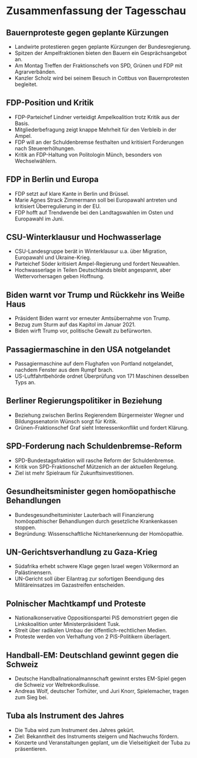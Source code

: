 # Zusammenfassung der Tagesschau

## Bauernproteste gegen geplante Kürzungen
- Landwirte protestieren gegen geplante Kürzungen der Bundesregierung.
- Spitzen der Ampelfraktionen bieten den Bauern ein Gesprächsangebot an.
- Am Montag Treffen der Fraktionschefs von SPD, Grünen und FDP mit Agrarverbänden.
- Kanzler Scholz wird bei seinem Besuch in Cottbus von Bauernprotesten begleitet.

## FDP-Position und Kritik
- FDP-Parteichef Lindner verteidigt Ampelkoalition trotz Kritik aus der Basis.
- Mitgliederbefragung zeigt knappe Mehrheit für den Verbleib in der Ampel.
- FDP will an der Schuldenbremse festhalten und kritisiert Forderungen nach Steuererhöhungen.
- Kritik an FDP-Haltung von Politologin Münch, besonders von Wechselwählern.

## FDP in Berlin und Europa
- FDP setzt auf klare Kante in Berlin und Brüssel.
- Marie Agnes Strack Zimmermann soll bei Europawahl antreten und kritisiert Überregulierung in der EU.
- FDP hofft auf Trendwende bei den Landtagswahlen im Osten und Europawahl im Juni.

## CSU-Winterklausur und Hochwasserlage
- CSU-Landesgruppe berät in Winterklausur u.a. über Migration, Europawahl und Ukraine-Krieg.
- Parteichef Söder kritisiert Ampel-Regierung und fordert Neuwahlen.
- Hochwasserlage in Teilen Deutschlands bleibt angespannt, aber Wettervorhersagen geben Hoffnung.

## Biden warnt vor Trump und Rückkehr ins Weiße Haus
- Präsident Biden warnt vor erneuter Amtsübernahme von Trump.
- Bezug zum Sturm auf das Kapitol im Januar 2021.
- Biden wirft Trump vor, politische Gewalt zu befürworten.

## Passagiermaschine in den USA notgelandet
- Passagiermaschine auf dem Flughafen von Portland notgelandet, nachdem Fenster aus dem Rumpf brach.
- US-Luftfahrtbehörde ordnet Überprüfung von 171 Maschinen desselben Typs an.

## Berliner Regierungspolitiker in Beziehung
- Beziehung zwischen Berlins Regierendem Bürgermeister Wegner und Bildungssenatorin Wünsch sorgt für Kritik.
- Grünen-Fraktionschef Graf sieht Interessenkonflikt und fordert Klärung.

## SPD-Forderung nach Schuldenbremse-Reform
- SPD-Bundestagsfraktion will rasche Reform der Schuldenbremse.
- Kritik von SPD-Fraktionschef Mützenich an der aktuellen Regelung.
- Ziel ist mehr Spielraum für Zukunftsinvestitionen.

## Gesundheitsminister gegen homöopathische Behandlungen
- Bundesgesundheitsminister Lauterbach will Finanzierung homöopathischer Behandlungen durch gesetzliche Krankenkassen stoppen.
- Begründung: Wissenschaftliche Nichtanerkennung der Homöopathie.

## UN-Gerichtsverhandlung zu Gaza-Krieg
- Südafrika erhebt schwere Klage gegen Israel wegen Völkermord an Palästinensern.
- UN-Gericht soll über Eilantrag zur sofortigen Beendigung des Militäreinsatzes im Gazastreifen entscheiden.

## Polnischer Machtkampf und Proteste
- Nationalkonservative Oppositionspartei PiS demonstriert gegen die Linkskoalition unter Ministerpräsident Tusk.
- Streit über radikalen Umbau der öffentlich-rechtlichen Medien.
- Proteste werden von Verhaftung von 2 PiS-Politikern überlagert.

## Handball-EM: Deutschland gewinnt gegen die Schweiz
- Deutsche Handballnationalmannschaft gewinnt erstes EM-Spiel gegen die Schweiz vor Weltrekordkulisse.
- Andreas Wolf, deutscher Torhüter, und Juri Knorr, Spielemacher, tragen zum Sieg bei.

## Tuba als Instrument des Jahres
- Die Tuba wird zum Instrument des Jahres gekürt.
- Ziel: Bekanntheit des Instruments steigern und Nachwuchs fördern.
- Konzerte und Veranstaltungen geplant, um die Vielseitigkeit der Tuba zu präsentieren.
